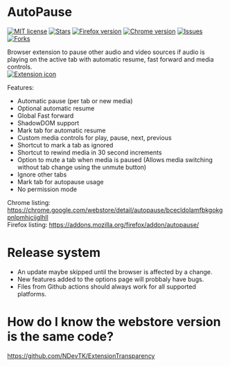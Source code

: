 # AutoPause

[![MIT license](https://img.shields.io/github/license/NDevTK/AutoPause)](https://github.com/NDevTK/AutoPause/blob/master/LICENSE)
[![Stars](https://img.shields.io/github/stars/NDevTK/AutoPause)](https://github.com/NDevTK/AutoPause/stargazers)
[![Firefox version](https://img.shields.io/amo/v/autopause)](https://addons.mozilla.org/en-US/firefox/addon/autopause/)
[![Chrome version](https://img.shields.io/chrome-web-store/v/bcecldolamfbkgokgpnlpmhjcijglhll)](https://chrome.google.com/webstore/detail/autopause/bcecldolamfbkgokgpnlpmhjcijglhll)
[![Issues](https://img.shields.io/github/issues/NDevTK/AutoPause)](https://github.com/NDevTK/AutoPause/issues)
[![Forks](https://img.shields.io/github/forks/NDevTK/AutoPause)](https://github.com/NDevTK/AutoPause/network/members)


Browser extension to pause other audio and video sources if audio is playing on the active tab with automatic resume, fast forward and media controls.  
[![Extension icon](icon.png)](https://addons.mozilla.org/firefox/addon/autopause/)

Features:
- Automatic pause (per tab or new media)
- Optional automatic resume
- Global Fast forward
- ShadowDOM support
- Mark tab for automatic resume
- Custom media controls for play, pause, next, previous
- Shortcut to mark a tab as ignored
- Shortcut to rewind media in 30 second increments
- Option to mute a tab when media is paused (Allows media switching without tab change using the unmute button)
- Ignore other tabs
- Mark tab for autopause usage
- No permission mode

Chrome listing: <https://chrome.google.com/webstore/detail/autopause/bcecldolamfbkgokgpnlpmhjcijglhll>  
Firefox listing: <https://addons.mozilla.org/firefox/addon/autopause/>

# Release system
- An update maybe skipped until the browser is affected by a change.
- New features added to the options page will probbaly have bugs.
- Files from Github actions should always work for all supported platforms.

# How do I know the webstore version is the same code?
https://github.com/NDevTK/ExtensionTransparency
